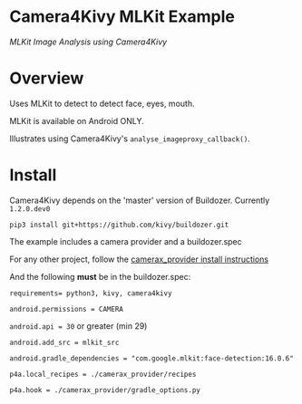 Camera4Kivy MLKit Example
==========================

*MLKit Image Analysis using Camera4Kivy*

# Overview

Uses MLKit to detect to detect face, eyes, mouth.

MLKit is available on Android ONLY.

Illustrates using Camera4Kivy's `analyse_imageproxy_callback()`.

# Install

Camera4Kivy depends on the 'master' version of Buildozer. Currently `1.2.0.dev0`

`pip3 install git+https://github.com/kivy/buildozer.git`

The example includes a camera provider and a buildozer.spec

For any other project, follow the [camerax_provider install instructions](https://github.com/Android-for-Python/Camera4Kivy#candroid-camerax_provider)

And the following **must** be in the buildozer.spec:

`requirements= python3, kivy, camera4kivy`

`android.permissions = CAMERA`

`android.api = 30`  or greater (min 29)

`android.add_src = mlkit_src`

`android.gradle_dependencies = "com.google.mlkit:face-detection:16.0.6"`

`p4a.local_recipes = ./camerax_provider/recipes`

`p4a.hook = ./camerax_provider/gradle_options.py`

